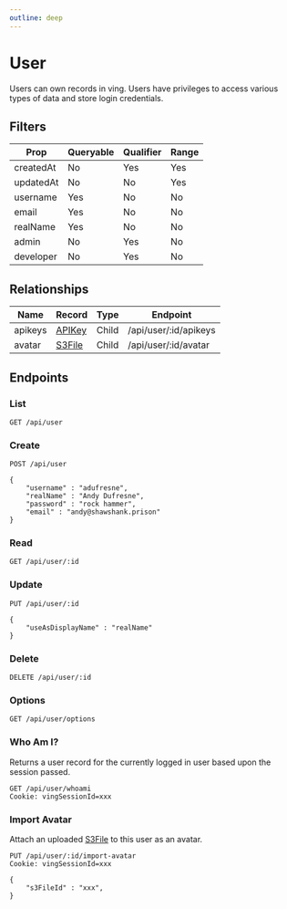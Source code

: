 ```yaml
---
outline: deep
---
```

# User
Users can own records in ving. Users have privileges to access various types of data and store login credentials.

## Filters

| Prop      | Queryable | Qualifier | Range |
| ---       | ---       | ---       | ---   |
| createdAt | No        | Yes       | Yes   |
| updatedAt | No        | No        | Yes   |
| username  | Yes       | No        | No    |
| email     | Yes       | No        | No    |
| realName  | Yes       | No        | No    |
| admin     | No        | Yes       | No    |
| developer | No        | Yes       | No    |

## Relationships

| Name      | Record                        | Type      | Endpoint              |
| ---       | ---                           | ---       | ---                   |
| apikeys   | [APIKey](APIKey)   | Child     | /api/user/:id/apikeys |
| avatar   | [S3File](S3File)   | Child     | /api/user/:id/avatar |

## Endpoints

### List

```
GET /api/user
```

### Create
```
POST /api/user

{
    "username" : "adufresne",
    "realName" : "Andy Dufresne",
    "password" : "rock hammer",
    "email" : "andy@shawshank.prison"
}
```

### Read
```
GET /api/user/:id
```

### Update
```
PUT /api/user/:id

{
    "useAsDisplayName" : "realName"
}
```

### Delete
```
DELETE /api/user/:id
```

### Options
```
GET /api/user/options
```

### Who Am I?
Returns a user record for the currently logged in user based upon the session passed.
```
GET /api/user/whoami
Cookie: vingSessionId=xxx
```

### Import Avatar
Attach an uploaded [S3File](S3File) to this user as an avatar.

```
PUT /api/user/:id/import-avatar
Cookie: vingSessionId=xxx

{
    "s3FileId" : "xxx",
}
```